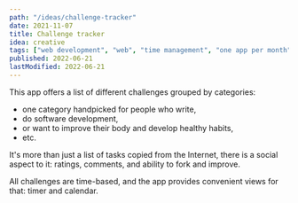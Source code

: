 ```yaml
---
path: "/ideas/challenge-tracker"
date: 2021-11-07
title: Challenge tracker
idea: creative
tags: ["web development", "web", "time management", "one app per month"]
published: 2022-06-21
lastModified: 2022-06-21
---
```


This app offers a list of different challenges grouped by categories:

- one category handpicked for people who write,
- do software development,
- or want to improve their body and develop healthy habits,
- etc.

It's more than just a list of tasks copied from the Internet, there is a social aspect to it: ratings, comments, and ability to fork and improve.

All challenges are time-based, and the app provides convenient views for that: timer and calendar.
